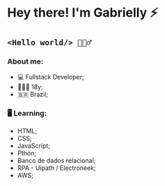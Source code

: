 # Hey there! I'm Gabrielly ⚡

## ``<Hello world/> 🙋🏻‍♂️``
### About me:
* 💻 Fullstack Developer;
* 👨🏻‍💻 18y;
* 🇧🇷 Brazil;


### 🖥️ Learning:
* HTML;
* CSS;
* JavaScript;
* Pthon;
* Banco de dados relacional;
* RPA - Uipath / Electroneek;
* AWS;




